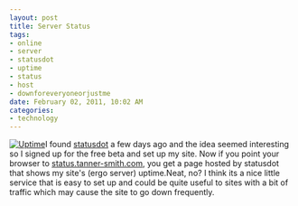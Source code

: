 ```yaml
--- 
layout: post
title: Server Status
tags: 
- online
- server
- statusdot
- uptime
- status
- host
- downforeveryoneorjustme
date: February 02, 2011, 10:02 AM
categories: 
- technology
---
```

[![](http://www.tanner-smith.com/wp-content/uploads/2011/02/uptime.png "Uptime")](http://www.tanner-smith.com/wp-content/uploads/2011/02/uptime.png)I found [statusdot](https://statusdot.com/) a few days ago and the idea seemed interesting so I signed up for the free beta and set up my site. Now if you point your browser to [status.tanner-smith.com](http://status.tanner-smith.com/), you get a page hosted by statusdot that shows my site's (ergo server) uptime.Neat, no? I think its a nice little service that is easy to set up and could be quite useful to sites with a bit of traffic which may cause the site to go down frequently.
